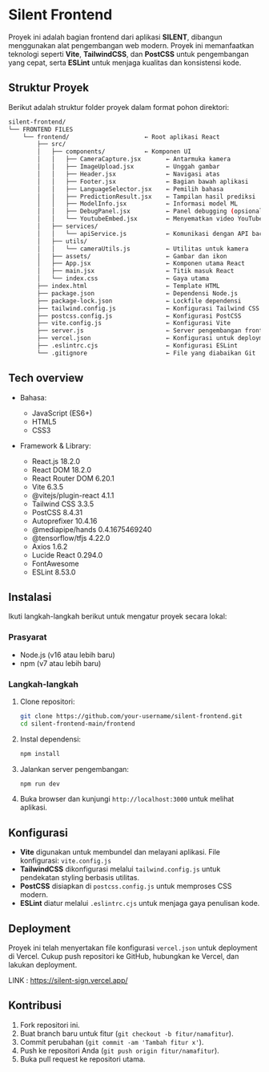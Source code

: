 # Silent Frontend

Proyek ini adalah bagian frontend dari aplikasi **SILENT**, dibangun menggunakan alat pengembangan web modern. Proyek ini memanfaatkan teknologi seperti **Vite**, **TailwindCSS**, dan **PostCSS** untuk pengembangan yang cepat, serta **ESLint** untuk menjaga kualitas dan konsistensi kode.

## Struktur Proyek

Berikut adalah struktur folder proyek dalam format pohon direktori:

```bash
silent-frontend/
└── FRONTEND FILES
    └── frontend/                     ← Root aplikasi React
        ├── src/
        │   ├── components/           ← Komponen UI
        │   │   ├── CameraCapture.jsx       ← Antarmuka kamera
        │   │   ├── ImageUpload.jsx         ← Unggah gambar
        │   │   ├── Header.jsx              ← Navigasi atas
        │   │   ├── Footer.jsx              ← Bagian bawah aplikasi
        │   │   ├── LanguageSelector.jsx    ← Pemilih bahasa
        │   │   ├── PredictionResult.jsx    ← Tampilan hasil prediksi
        │   │   ├── ModelInfo.jsx           ← Informasi model ML
        │   │   ├── DebugPanel.jsx          ← Panel debugging (opsional)
        │   │   └── YoutubeEmbed.jsx        ← Menyematkan video YouTube
        │   ├── services/
        │   │   └── apiService.js           ← Komunikasi dengan API backend
        │   ├── utils/
        │   │   └── cameraUtils.js          ← Utilitas untuk kamera
        │   ├── assets/                     ← Gambar dan ikon
        │   ├── App.jsx                     ← Komponen utama React
        │   ├── main.jsx                    ← Titik masuk React
        │   └── index.css                   ← Gaya utama
        ├── index.html                      ← Template HTML
        ├── package.json                    ← Dependensi Node.js
        ├── package-lock.json               ← Lockfile dependensi
        ├── tailwind.config.js              ← Konfigurasi Tailwind CSS
        ├── postcss.config.js               ← Konfigurasi PostCSS
        ├── vite.config.js                  ← Konfigurasi Vite
        ├── server.js                       ← Server pengembangan frontend
        ├── vercel.json                     ← Konfigurasi untuk deployment Vercel
        ├── .eslintrc.cjs                   ← Konfigurasi ESLint
        └── .gitignore                      ← File yang diabaikan Git
```
## Tech overview
* Bahasa:
    - JavaScript (ES6+)
    - HTML5
    - CSS3

* Framework & Library:
    - React.js 18.2.0
    - React DOM 18.2.0
    - React Router DOM 6.20.1
    - Vite 6.3.5
    - @vitejs/plugin-react 4.1.1
    - Tailwind CSS 3.3.5
    - PostCSS 8.4.31
    - Autoprefixer 10.4.16
    - @mediapipe/hands 0.4.1675469240
    - @tensorflow/tfjs 4.22.0
    - Axios 1.6.2
    - Lucide React 0.294.0
    - FontAwesome
    - ESLint 8.53.0

## Instalasi

Ikuti langkah-langkah berikut untuk mengatur proyek secara lokal:

### Prasyarat

- Node.js (v16 atau lebih baru)
- npm (v7 atau lebih baru)

### Langkah-langkah

1. Clone repositori:
   ```bash
   git clone https://github.com/your-username/silent-frontend.git
   cd silent-frontend-main/frontend
   ```

2. Instal dependensi:
   ```bash
   npm install
   ```

3. Jalankan server pengembangan:
   ```bash
   npm run dev
   ```

4. Buka browser dan kunjungi `http://localhost:3000` untuk melihat aplikasi.

## Konfigurasi

- **Vite** digunakan untuk membundel dan melayani aplikasi. File konfigurasi: `vite.config.js`
- **TailwindCSS** dikonfigurasi melalui `tailwind.config.js` untuk pendekatan styling berbasis utilitas.
- **PostCSS** disiapkan di `postcss.config.js` untuk memproses CSS modern.
- **ESLint** diatur melalui `.eslintrc.cjs` untuk menjaga gaya penulisan kode.

## Deployment

Proyek ini telah menyertakan file konfigurasi `vercel.json` untuk deployment di Vercel. Cukup push repositori ke GitHub, hubungkan ke Vercel, dan lakukan deployment.

LINK : https://silent-sign.vercel.app/

## Kontribusi

1. Fork repositori ini.
2. Buat branch baru untuk fitur (`git checkout -b fitur/namafitur`).
3. Commit perubahan (`git commit -am 'Tambah fitur x'`).
4. Push ke repositori Anda (`git push origin fitur/namafitur`).
5. Buka pull request ke repositori utama.
